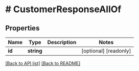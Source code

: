 # # CustomerResponseAllOf

## Properties

Name | Type | Description | Notes
------------ | ------------- | ------------- | -------------
**id** | **string** |  | [optional] [readonly] 


[[Back to API list]](../../README.md#endpoints) [[Back to README]](../../README.md)
